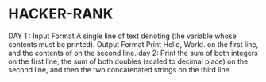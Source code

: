 # HACKER-RANK
DAY 1 : Input Format  A single line of text denoting  (the variable whose contents must be printed).
Output Format   Print Hello, World. on the first line, and the contents of  on the second line.
day 2: Print the sum of both integers on the first line, the sum of both doubles (scaled to  decimal place) on the second line, and then the two concatenated strings on the third line.
